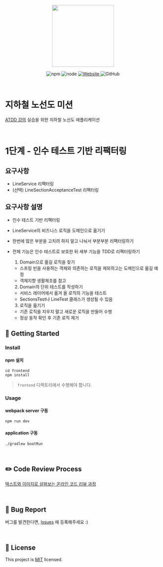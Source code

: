 <p align="center">
    <img width="200px;" src="https://raw.githubusercontent.com/woowacourse/atdd-subway-admin-frontend/master/images/main_logo.png"/>
</p>
<p align="center">
  <img alt="npm" src="https://img.shields.io/badge/npm-6.14.15-blue">
  <img alt="node" src="https://img.shields.io/badge/node-14.18.2-blue">
  <a href="https://edu.nextstep.camp/c/R89PYi5H" alt="nextstep atdd">
    <img alt="Website" src="https://img.shields.io/website?url=https%3A%2F%2Fedu.nextstep.camp%2Fc%2FR89PYi5H">
  </a>
  <img alt="GitHub" src="https://img.shields.io/github/license/next-step/atdd-subway-admin">
</p>

<br>

# 지하철 노선도 미션
[ATDD 강의](https://edu.nextstep.camp/c/R89PYi5H) 실습을 위한 지하철 노선도 애플리케이션

<br>

# 1단계 - 인수 테스트 기반 리팩터링

## 요구사항
- LineService 리팩터링
- (선택) LineSectionAcceptanceTest 리팩터링

## 요구사항 설명
* 인수 테스트 기반 리팩터링
- LineService의 비즈니스 로직을 도메인으로 옮기기
- 한번에 많은 부분을 고치려 하지 말고 나눠서 부분부분 리팩터링하기 
- 전체 기능은 인수 테스트로 보호한 뒤 세부 기능을 TDD로 리팩터링하기

  1. Domain으로 옮길 로직을 찾기
  - 스프링 빈을 사용하는 객체와 의존하는 로직을 제외하고는 도메인으로 옮길 예정
  - 객체지향 생활체조를 참고
  
  2. Domain의 단위 테스트를 작성하기
  - 서비스 레이어에서 옮겨 올 로직의 기능을 테스트
  - SectionsTest나 LineTest 클래스가 생성될 수 있음
  
  3. 로직을 옮기기
  - 기존 로직을 지우지 말고 새로운 로직을 만들어 수행
  - 정상 동작 확인 후 기존 로직 제거

## 🚀 Getting Started

### Install
#### npm 설치
```
cd frontend
npm install
```
> `frontend` 디렉토리에서 수행해야 합니다.

### Usage
#### webpack server 구동
```
npm run dev
```
#### application 구동
```
./gradlew bootRun
```
<br>

## ✏️ Code Review Process
[텍스트와 이미지로 살펴보는 온라인 코드 리뷰 과정](https://github.com/next-step/nextstep-docs/tree/master/codereview)

<br>

## 🐞 Bug Report

버그를 발견한다면, [Issues](https://github.com/next-step/atdd-subway-service/issues) 에 등록해주세요 :)

<br>

## 📝 License

This project is [MIT](https://github.com/next-step/atdd-subway-service/blob/master/LICENSE.md) licensed.
